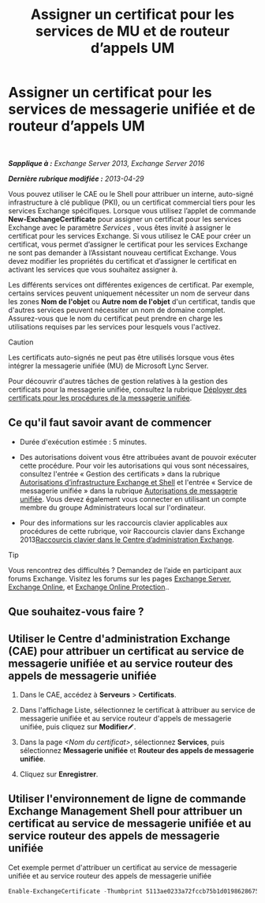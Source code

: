 ﻿---
title: 'Assigner un certificat pour les services de MU et de routeur d’appels UM'
TOCTitle: Assigner un certificat pour les services de messagerie unifiée et de routeur d’appels UM
ms:assetid: 8a900e5f-9779-4213-92d7-ec157b15fbc5
ms:mtpsurl: https://technet.microsoft.com/fr-fr/library/Dn205140(v=EXCHG.150)
ms:contentKeyID: 54652768
ms.date: 05/23/2018
mtps_version: v=EXCHG.150
ms.translationtype: MT
---

# Assigner un certificat pour les services de messagerie unifiée et de routeur d’appels UM

 

_**Sapplique à :** Exchange Server 2013, Exchange Server 2016_

_**Dernière rubrique modifiée :** 2013-04-29_

Vous pouvez utiliser le CAE ou le Shell pour attribuer un interne, auto-signé infrastructure à clé publique (PKI), ou un certificat commercial tiers pour les services Exchange spécifiques. Lorsque vous utilisez l’applet de commande **New-ExchangeCertificate** pour assigner un certificat pour les services Exchange avec le paramètre *Services* , vous êtes invité à assigner le certificat pour les services Exchange. Si vous utilisez le CAE pour créer un certificat, vous permet d’assigner le certificat pour les services Exchange ne sont pas demander à l’Assistant nouveau certificat Exchange. Vous devez modifier les propriétés du certificat et d’assigner le certificat en activant les services que vous souhaitez assigner à.

Les différents services ont différentes exigences de certificat. Par exemple, certains services peuvent uniquement nécessiter un nom de serveur dans les zones **Nom de l'objet** ou **Autre nom de l'objet** d'un certificat, tandis que d'autres services peuvent nécessiter un nom de domaine complet. Assurez-vous que le nom du certificat peut prendre en charge les utilisations requises par les services pour lesquels vous l'activez.

> [!CAUTION]
> Les certificats auto-signés ne peut pas être utilisés lorsque vous êtes intégrer la messagerie unifiée (MU) de Microsoft Lync Server.


Pour découvrir d'autres tâches de gestion relatives à la gestion des certificats pour la messagerie unifiée, consultez la rubrique [Déployer des certificats pour les procédures de la messagerie unifiée](deploying-certificates-for-um-procedures-exchange-2013-help.md).

## Ce qu'il faut savoir avant de commencer

  - Durée d'exécution estimée : 5 minutes.

  - Des autorisations doivent vous être attribuées avant de pouvoir exécuter cette procédure. Pour voir les autorisations qui vous sont nécessaires, consultez l'entrée « Gestion des certificats » dans la rubrique [Autorisations d’infrastructure Exchange et Shell](exchange-and-shell-infrastructure-permissions-exchange-2013-help.md) et l'entrée « Service de messagerie unifiée » dans la rubrique [Autorisations de messagerie unifiée](unified-messaging-permissions-exchange-2013-help.md). Vous devez également vous connecter en utilisant un compte membre du groupe Administrateurs local sur l'ordinateur.

  - Pour des informations sur les raccourcis clavier applicables aux procédures de cette rubrique, voir Raccourcis clavier dans Exchange 2013[Raccourcis clavier dans le Centre d’administration Exchange](keyboard-shortcuts-in-the-exchange-admin-center-exchange-online-protection-help.md).

> [!TIP]
> Vous rencontrez des difficultés ? Demandez de l’aide en participant aux forums Exchange. Visitez les forums sur les pages <a href="https://go.microsoft.com/fwlink/p/?linkid=60612">Exchange Server</a>, <a href="https://go.microsoft.com/fwlink/p/?linkid=267542">Exchange Online</a>, et <a href="https://go.microsoft.com/fwlink/p/?linkid=285351">Exchange Online Protection</a>..


## Que souhaitez-vous faire ?

## Utiliser le Centre d'administration Exchange (CAE) pour attribuer un certificat au service de messagerie unifiée et au service routeur des appels de messagerie unifiée

1.  Dans le CAE, accédez à **Serveurs** \> **Certificats**.

2.  Dans l'affichage Liste, sélectionnez le certificat à attribuer au service de messagerie unifiée et au service routeur d'appels de messagerie unifiée, puis cliquez sur **Modifier**![Icône Modifier](images/Bb124582.6f53ccb2-1f13-4c02-bea0-30690e6ea71d(EXCHG.150).gif "Icône Modifier").

3.  Dans la page *\<Nom du certificat\>*, sélectionnez **Services**, puis sélectionnez **Messagerie unifiée** et **Routeur des appels de messagerie unifiée**.

4.  Cliquez sur **Enregistrer**.

## Utiliser l'environnement de ligne de commande Exchange Management Shell pour attribuer un certificat au service de messagerie unifiée et au service routeur des appels de messagerie unifiée

Cet exemple permet d'attribuer un certificat au service de messagerie unifiée et au service routeur des appels de messagerie unifiée

```powershell
Enable-ExchangeCertificate -Thumbprint 5113ae0233a72fccb75b1d0198628675333d010e -Services 'UM, UMCallRouter'
```

